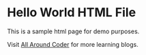 # Hello World HTML File
This is a sample html page for demo purposes.

Visit [All Around Coder](http://allaroundcoder.com/) for more learning blogs.
